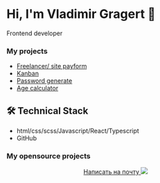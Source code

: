 # Hi, I'm Vladimir Gragert 👋
Frontend developer

<!-- <p align='center'>
   <a href="https://github-readme-stats.vercel.app/api?username=romankh3&show_icons=true&count_private=true"><img
           height=150
           src="https://github-readme-stats.vercel.app/api?username=romankh3&show_icons=true&count_private=true"/></a>
   <a href="https://github.com/romankh3/github-readme-stats"><img height=150
                                                                  src="https://github-readme-stats.vercel.app/api/top-langs/?username=romankh3&layout=compact"/></a>
</p> -->


### My projects
*   <a href="http://hosts.su/">Freelancer/ site payform</a>
*   <a href="https://kanban-task-management-web-app-brown.vercel.app/">Kanban</a>
*   <a href="password-generator-app-gragert-mwitt8mx4-gragertvd.vercel.app/">Password generate</a>
*   <a href="age-calculator-app-main-gragert-1hjqjfyei-gragertvd.vercel.app/">Age calculator</a>

## 🛠 Technical Stack
*   html/css/scss/Javascript/React/Typescript   
*   GitHub

### My opensource projects

<!-- <div align="center" style="margin: 40px 0">
   <a href="https://github.com/romankh3/github-profile-views-counter">
       <img width="175px" src="https://komarev.com/ghpvc/?username=romankh3&color=DE002D">
   </a>
</div> -->

<p align='center'>
   <a href="mailto:gragertvd@gmail.com">
       Написать на почту
   </a>
   <a href="https://t.me/gragert_vd">
       <img src="https://img.shields.io/badge/Telegram-2CA5E0?style=for-the-badge&logo=telegram&logoColor=white"/>
   </a>
</p>

